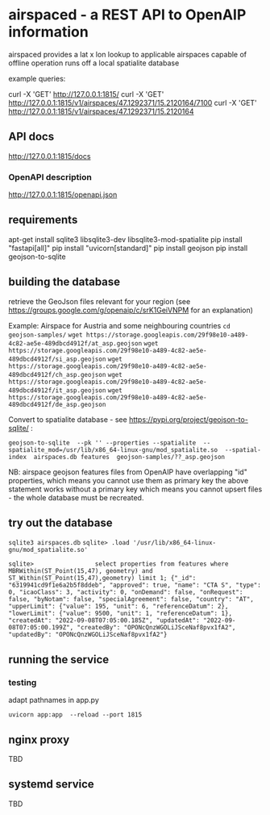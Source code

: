 # airspaced - a REST API to OpenAIP information

airspaced provides a lat x lon lookup to applicable airspaces
capable of offline operation
runs off a local spatialite database

example queries:

curl -X 'GET'   http://127.0.0.1:1815/
curl -X 'GET'   http://127.0.0.1:1815/v1/airspaces/47.1292371/15.2120164/7100
curl -X 'GET'   http://127.0.0.1:1815/v1/airspaces/47.1292371/15.2120164


## API docs

http://127.0.0.1:1815/docs

### OpenAPI description
http://127.0.0.1:1815/openapi.json

## requirements
apt-get install sqlite3 libsqlite3-dev libsqlite3-mod-spatialite
pip install "fastapi[all]"
pip install "uvicorn[standard]"
pip install geojson
pip install geojson-to-sqlite

## building the database

retrieve the GeoJson files relevant for your region (see  https://groups.google.com/g/openaip/c/srK1GeiVNPM for an explanation)

Example: Airspace for Austria and some neighbouring countries
`cd geojson-samples/`
`wget https://storage.googleapis.com/29f98e10-a489-4c82-ae5e-489dbcd4912f/at_asp.geojson`
`wget https://storage.googleapis.com/29f98e10-a489-4c82-ae5e-489dbcd4912f/si_asp.geojson`
`wget https://storage.googleapis.com/29f98e10-a489-4c82-ae5e-489dbcd4912f/ch_asp.geojson`
`wget https://storage.googleapis.com/29f98e10-a489-4c82-ae5e-489dbcd4912f/it_asp.geojson`
`wget https://storage.googleapis.com/29f98e10-a489-4c82-ae5e-489dbcd4912f/de_asp.geojson`

Convert to spatialite database - see https://pypi.org/project/geojson-to-sqlite/ :

`geojson-to-sqlite  --pk '' --properties --spatialite  --spatialite_mod=/usr/lib/x86_64-linux-gnu/mod_spatialite.so  --spatial-index  airspaces.db features  geojson-samples/??_asp.geojson`


NB: airspace geojson features files from OpenAIP have overlapping "id" properties, which means you cannot use them as primary key
the above statement works without a primary key which means you cannot upsert files - the whole database must be recreated.
## try out the database

`sqlite3 airspaces.db`
`sqlite> .load '/usr/lib/x86_64-linux-gnu/mod_spatialite.so'`

`sqlite>                 select properties from features where MBRWithin(ST_Point(15,47), geometry) and  ST_Within(ST_Point(15,47),geometry) limit 1;
{"_id": "6319941cd9f1e6a2b5f8ddeb", "approved": true, "name": "CTA S", "type": 0, "icaoClass": 3, "activity": 0, "onDemand": false, "onRequest": false, "byNotam": false, "specialAgreement": false, "country": "AT", "upperLimit": {"value": 195, "unit": 6, "referenceDatum": 2}, "lowerLimit": {"value": 9500, "unit": 1, "referenceDatum": 1}, "createdAt": "2022-09-08T07:05:00.185Z", "updatedAt": "2022-09-08T07:05:00.199Z", "createdBy": "OPONcQnzWGOLiJSceNaf8pvx1fA2", "updatedBy": "OPONcQnzWGOLiJSceNaf8pvx1fA2"}`


## running the service

### testing
adapt pathnames in app.py

`uvicorn app:app  --reload --port 1815`


## nginx proxy

TBD

## systemd service


TBD

